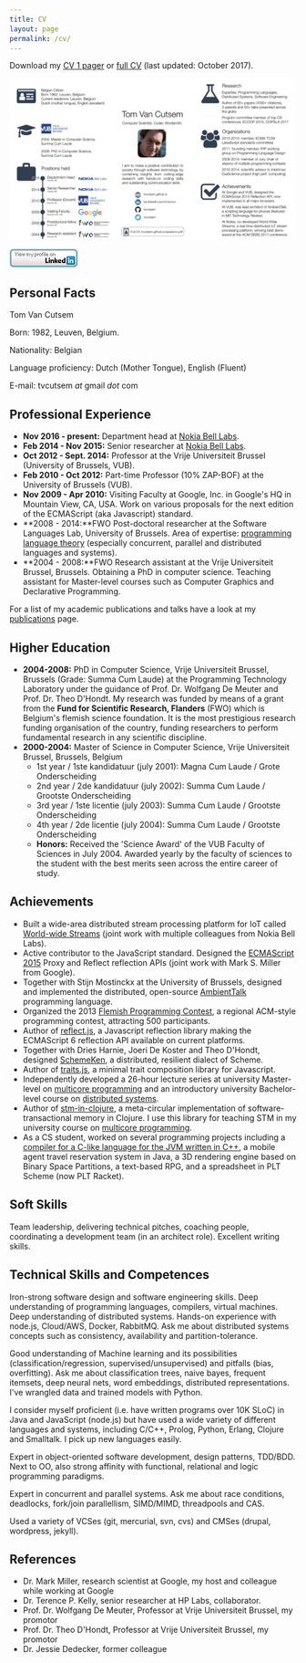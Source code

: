 ```yaml
---
title: CV
layout: page
permalink: /cv/
---
```

Download my [CV 1 pager](/assets/cv1p.pdf) or [full CV](/assets/cv.pdf) (last updated: October 2017).

<a href="/assets/cv1p.png"><img src="/assets/cv1p.png" alt="CV 1-pager" width="500px"/></a>

[![View my LinkedIn Profile](/assets/btn_viewmy_120x33.png)](http://be.linkedin.com/in/tomvc)

## Personal Facts

Tom Van Cutsem

Born: 1982, Leuven, Belgium.

Nationality: Belgian

Language proficiency: Dutch (Mother Tongue), English (Fluent)

E-mail: tvcutsem _at_ gmail _dot_ com

## Professional Experience

*   **Nov 2016 - present:** Department head at [Nokia Bell Labs](https://bell-labs.com/).
*   **Feb 2014 - Nov 2015:** Senior researcher at [Nokia Bell Labs](https://bell-labs.com/).
*   **Oct 2012 - Sept. 2014:** Professor at the Vrije Universiteit Brussel (University of Brussels, VUB).
*   **Feb 2010 - Oct 2012:** Part-time Professor (10% ZAP-BOF) at the University of Brussels (VUB).
*   **Nov 2009 - Apr 2010:** Visiting Faculty at Google, Inc. in Google's HQ in Mountain View, CA, USA. Work on various proposals for the next edition of the ECMAScript (aka Javascript) standard.
*   **2008 - 2014:**FWO Post-doctoral researcher at the Software Languages Lab, University of Brussels. Area of expertise: [programming language theory](http://en.wikipedia.org/wiki/Programming_language_theory) (especially concurrent, parallel and distributed languages and systems).
*   **2004 - 2008:**FWO Research assistant at the Vrije Universiteit Brussel, Brussels. Obtaining a PhD in computer science. Teaching assistant for Master-level courses such as Computer Graphics and Declarative Programming.

For a list of my academic publications and talks have a look at my [publications](/publications) page.

## Higher Education

*   **2004-2008:** PhD in Computer Science, Vrije Universiteit Brussel, Brussels (Grade: Summa Cum Laude) at the Programming Technology Laboratory under the guidance of Prof. Dr. Wolfgang De Meuter and Prof. Dr. Theo D'Hondt. My research was funded by means of a grant from the **Fund for Scientific Research, Flanders** (FWO) which is Belgium's flemish science foundation. It is the most prestigious research funding organisation of the country, funding researchers to perform fundamental research in any scientific discipline.
*   **2000-2004:** Master of Science in Computer Science, Vrije Universiteit Brussel, Brussels, Belgium
    *   1st year / 1ste kandidatuur (july 2001): Magna Cum Laude / Grote Onderscheiding
    *   2nd year / 2de kandidatuur (july 2002): Summa Cum Laude / Grootste Onderscheiding
    *   3rd year / 1ste licentie (july 2003): Summa Cum Laude / Grootste Onderscheiding
    *   4th year / 2de licentie (july 2004): Summa Cum Laude / Grootste Onderscheiding
    *   **Honors:** Received the 'Science Award' of the VUB Faculty of Sciences in July 2004\. Awarded yearly by the faculty of sciences to the student with the best merits seen across the entire career of study.

## Achievements

*   Built a wide-area distributed stream processing platform for IoT called [World-wide Streams](https://www.worldwidestreams.io/) (joint work with multiple colleagues from Nokia Bell Labs).
*   Active contributor to the JavaScript standard. Designed the [ECMAScript 2015](http://www.ecma-international.org/ecma-262/6.0/) Proxy and Reflect reflection APIs (joint work with Mark S. Miller from Google).
*   Together with Stijn Mostinckx at the University of Brussels, designed and implemented the distributed, open-source [AmbientTalk](http://soft.vub.ac.be/amop/) programming language.
*   Organized the 2013 [Flemish Programming Contest](http://www.vlaamseprogrammeerwedstrijd.be/2013/), a regional ACM-style programming contest, attracting 500 participants.
*   Author of [reflect.js](https://github.com/tvcutsem/harmony-reflect), a Javascript reflection library making the ECMAScript 6 reflection API available on current platforms.
*   Together with Dries Harnie, Joeri De Koster and Theo D'Hondt, designed [SchemeKen](https://github.com/tvcutsem/schemeken), a distributed, resilient dialect of Scheme.
*   Author of [traits.js](https://github.com/traitsjs/traits.js), a minimal trait composition library for Javascript.
*   Independently developed a 26-hour lecture series at university Master-level on [multicore programming](http://soft.vub.ac.be/~tvcutsem/multicore/) and an introductory university Bachelor-level course on [distributed systems](http://soft.vub.ac.be/~tvcutsem/distsys/).
*   Author of [stm-in-clojure](https://github.com/tvcutsem/stm-in-clojure), a meta-circular implementation of software-transactional memory in Clojure. I use this library for teaching STM in my university course on [multicore programming](http://soft.vub.ac.be/~tvcutsem/multicore/).
*   As a CS student, worked on several programming projects including a [compiler for a C-like language for the JVM written in C++](https://github.com/tvcutsem/tinyc), a mobile agent travel reservation system in Java, a 3D rendering engine based on Binary Space Partitions, a text-based RPG, and a spreadsheet in PLT Scheme (now PLT Racket).

## Soft Skills

Team leadership, delivering technical pitches, coaching people, coordinating a development team (in an architect role). Excellent writing skills.

## Technical Skills and Competences

Iron-strong software design and software engineering skills. Deep understanding of programming languages, compilers, virtual machines. Deep understanding of distributed systems. Hands-on experience with node.js, Cloud/AWS, Docker, RabbitMQ. Ask me about distributed systems concepts such as consistency, availability and partition-tolerance.

Good understanding of Machine learning and its possibilities (classification/regression, supervised/unsupervised) and pitfalls (bias, overfitting). Ask me about classification trees, naive bayes, frequent itemsets, deep neural nets, word embeddings, distributed representations.
I've wrangled data and trained models with Python.

I consider myself proficient (i.e. have written programs over 10K SLoC) in Java and JavaScript (node.js) but have used a wide variety of different languages
and systems, including C/C++, Prolog, Python, Erlang, Clojure and Smalltalk. I pick up new languages easily.

Expert in object-oriented software development, design patterns, TDD/BDD. Next to OO, also strong affinity with functional, relational and logic programming paradigms.

Expert in concurrent and parallel systems. Ask me about race conditions, deadlocks, fork/join parallellism, SIMD/MIMD, threadpools and CAS.

Used a variety of VCSes (git, mercurial, svn, cvs) and CMSes (drupal, wordpress, jekyll).

## References

*   Dr. Mark Miller, research scientist at Google, my host and colleague while working at Google
*   Dr. Terence P. Kelly, senior researcher at HP Labs, collaborator.
*   Prof. Dr. Wolfgang De Meuter, Professor at Vrije Universiteit Brussel, my promotor
*   Prof. Dr. Theo D'Hondt, Professor at Vrije Universiteit Brussel, my promotor
*   Dr. Jessie Dedecker, former colleague